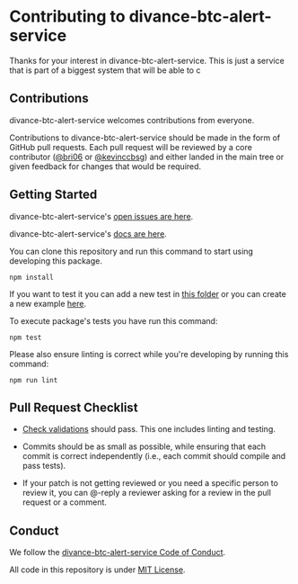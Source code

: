 # Contributing to divance-btc-alert-service

Thanks for your interest in divance-btc-alert-service. This is just a service that is part of a biggest system that will be able to c

## Contributions

divance-btc-alert-service welcomes contributions from everyone.

Contributions to divance-btc-alert-service should be made in the form of GitHub pull requests. Each pull request will
be reviewed by a core contributor ([@bri06](https://github.com/bri06) or [@kevinccbsg](https://github.com/kevinccbsg)) and either landed in the
main tree or given feedback for changes that would be required.

## Getting Started

divance-btc-alert-service's [open issues are here](https://github.com/divance/divance-btc-alert-service/issues).

divance-btc-alert-service's [docs are here](https://divance.github.io/divance-btc-alert-service-docs/#/).

You can clone this repository and run this command to start using developing this package.

```
npm install
```

If you want to test it you can add a new test in [this folder](https://github.com/divance/divance-btc-alert-service/tree/master/test) or you can create a new example [here](https://github.com/divance/divance-btc-alert-service/tree/master/examples).

To execute package's tests you have run this command:

```
npm test
```

Please also ensure linting is correct while you're developing by running this command:

```
npm run lint
```

## Pull Request Checklist

- [Check validations](https://github.com/divance/divance-btc-alert-service/actions?query=workflow%3ABuild) should pass. This one includes linting and testing.

- Commits should be as small as possible, while ensuring that each commit is
  correct independently (i.e., each commit should compile and pass tests).

- If your patch is not getting reviewed or you need a specific person to review
  it, you can @-reply a reviewer asking for a review in the pull request or a
  comment.


## Conduct

We follow the [divance-btc-alert-service Code of Conduct](https://github.com/divance/divance-btc-alert-serviceblob/master/CODE_OF_CONDUCT.md).

All code in this repository is under [MIT License](https://github.com/divance/divance-btc-alert-service/blob/master/LICENSE.md).